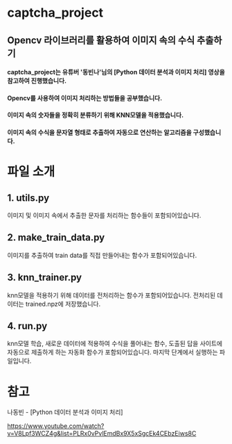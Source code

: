 # captcha_project
## Opencv 라이브러리를 활용하여 이미지 속의 수식 추출하기


#### captcha_project는  유튜버 '동빈나'님의 [Python 데이터 분석과 이미지 처리] 영상을 참고하여 진행했습니다. 
#### Opencv를 사용하여 이미지 처리하는 방법들을 공부했습니다.
#### 이미지 속의 숫자들을 정확히 분류하기 위해 KNN모델을 적용했습니다. 
#### 이미지 속의 수식을 문자열 형태로 추출하여 자동으로 연산하는 알고리즘을 구성했습니다.


# 파일 소개
## 1. utils.py
이미지 및 이미지 속에서 추출한 문자를 처리하는 함수들이 포함되어있습니다. 


## 2. make_train_data.py
이미지를 추출하여 train data를 직접 만들어내는 함수가 포함되어있습니다.

## 3. knn_trainer.py
knn모델을 적용하기 위해 데이터를 전처리하는 함수가 포함되어있습니다. 전처리된 데이터는 trained.npz에 저장했습니다.

## 4. run.py
knn모델 학습, 새로운 데이터에 적용하여 수식을 풀어내는 함수, 도출된 답을 사이트에 자동으로 제출하게 하는 자동화 함수가 포함되어있습니다. 마지막 단계에서 실행하는 파일입니다.

# 참고
나동빈 - [Python 데이터 분석과 이미지 처리]

https://www.youtube.com/watch?v=V8Lpf3WCZ4g&list=PLRx0vPvlEmdBx9X5xSgcEk4CEbzEiws8C
